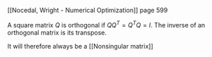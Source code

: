 [[Nocedal, Wright - Numerical Optimization]] page 599

A square matrix $Q$ is orthogonal if $QQ^T=Q^TQ=I$.
The inverse of an orthogonal matrix is its transpose. 

It will therefore always be a [[Nonsingular matrix]]
